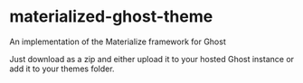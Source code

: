 # materialized-ghost-theme
An implementation of the Materialize framework for Ghost

Just download as a zip and either upload it to your hosted Ghost instance or add it to your themes folder.
